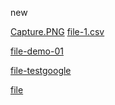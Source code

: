 new

[Capture.PNG](https://docs-api-qa.cloudlabs.ai/repos/raw.githubusercontent.com/Rabin-spektra/New-Repos/main/19168cZabyDrv/files/Capture.PNG)
[file-1.csv](https://docs-api-qa.cloudlabs.ai/repos/raw.githubusercontent.com/Rabin-spektra/New-Repos/main/19168cZabyDrv/files/file-1.csv)

[file-demo-01](https://docs-api-qa.cloudlabs.ai/repos/raw.githubusercontent.com/Rabin-spektra/New-Repos/main/19168cZabyDrv/files/file-demo-01.txt)

[file-test](https://docs-api-qa.cloudlabs.ai/repos/raw.githubusercontent.com/Rabin-spektra/New-Repos/main/19168cZabyDrv/files/file-test.txt)[google](http://google.com)

[file](https://docs-api-qa.cloudlabs.ai/repos/raw.githubusercontent.com/Rabin-spektra/New-Repos/main/19168cZabyDrv/files/file.txt)